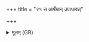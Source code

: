 +++
title = "२१ स आर्षेयान् उपाधावत्"

+++
<details><summary>मूलम् (GR)</summary>

स आर्षेयान् उपाधावत् ॥
</details>